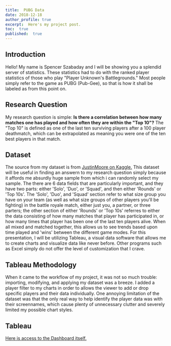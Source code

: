 ```yaml
---
title:  PUBG Data
date: 2018-12-18
author_profile: true
excerpt:  Here's my project post.
toc:  true
published:  true
---
```


## Introduction

  Hello! My name is Spencer Szabaday and I will be showing you a splendid server of statistics. These statistics had to do with the ranked player statistics of those who play "Player Unknown's Battlegrounds." Most people simply refer to the game as PUBG (Pub-Gee), so that is how it shall be labeled as from this point on. 
 
## Research Question
 
 My research question is simple: **Is there a correlation between how many matches one has played and how often they are within the "Top 10"?** The "Top 10" is defined as one of the last ten surviving players after a 100 player deathmatch, which can be extrapolated as meaning you were one of the ten best players in that match.
 
## Dataset

  The source from my dataset is from [JustinMoore on Kaggle.](https://www.kaggle.com/lazyjustin/pubgplayerstats) This dataset will be useful in finding an answern to my research question simply because it affords me absurdly huge sample from which i can randomly select my sample. 
  The there are 6 data fields that are particularly important, and they have two parts: either 'Solo', 'Duo', or 'Squad', and then either 'Rounds' or 'Top 10s'. The 'Solo', 'Duo', and 'Squad' section refer to what size group you have on your team (as well as what size groups of other players you'll be fighting) in the battle royale match, either just you, a partner, or three parters; the other section of either 'Rounds' or 'Top 10s' referres to either the data consisting of how many matches that player has participated in, or how many times that player has been one of the last ten players alive. When all mixed and matched together, this allows us to see trends based upon time played and 'wins' between the different game modes.
  For this presentation, I will be utilizing Tableau, a visual data software that allows me to create charts and visualize data like never before. Other programs such as Excel simply do not offer the level of customization that I crave.

## Tableau Methodology

  When it came to the workflow of my project, it was not so much trouble: importing, modifying, and applying my dataset was a breeze. I added a player filter to my charts in order to allows the viewer to add or drop specific players and their data individually. One annoying limitation of the dataset was that the only real way to help identify the player data was with their screennames, which cause plenty of unnecessary clutter and severely limited my possible chart styles. 
  
## Tableau

  [Here is access to the Dashboard itself.](/assets/TimeSkillCorrelation[1])
